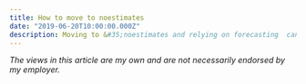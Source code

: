 ```yaml
---
title: How to move to noestimates 
date: "2019-06-20T10:00:00.000Z"
description: Moving to &#35;noestimates and relying on forecasting  can be difficult for any person, team or organisation. Here I describe one way I go about it
---
```



*The views in this article are my own and are not necessarily endorsed by my employer.*